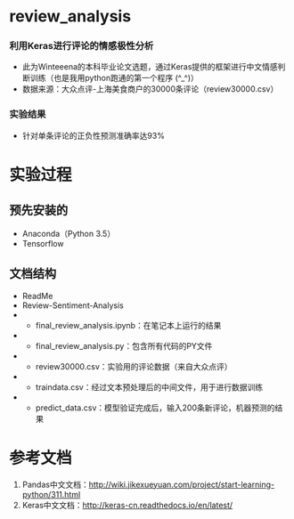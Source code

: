 # review_analysis
### 利用Keras进行评论的情感极性分析
- 此为Winteeena的本科毕业论文选题，通过Keras提供的框架进行中文情感判断训练（也是我用python跑通的第一个程序 (^_^)）
- 数据来源：大众点评-上海美食商户的30000条评论（review30000.csv）

### 实验结果
- 针对单条评论的正负性预测准确率达93%

# 实验过程
## 预先安装的
- Anaconda（Python 3.5）
- Tensorflow
## 文档结构
- ReadMe
- Review-Sentiment-Analysis
- - final_review_analysis.ipynb：在笔记本上运行的结果
- - final_review_analysis.py：包含所有代码的PY文件
- - review30000.csv：实验用的评论数据（来自大众点评）
- - traindata.csv：经过文本预处理后的中间文件，用于进行数据训练
- - predict_data.csv：模型验证完成后，输入200条新评论，机器预测的结果

# 参考文档
1. Pandas中文文档：http://wiki.jikexueyuan.com/project/start-learning-python/311.html
2. Keras中文文档：http://keras-cn.readthedocs.io/en/latest/

